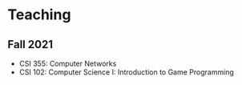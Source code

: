 # Teaching 

## Fall 2021
* CSI 355: Computer Networks
* CSI 102: Computer Science I: Introduction to Game Programming
